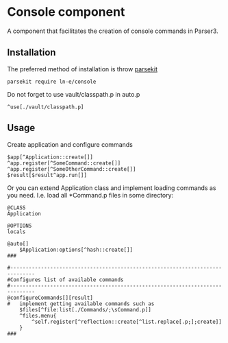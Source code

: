 Console component
=================

A component that facilitates the creation of console commands in Parser3.

Installation
------------

The preferred method of installation is throw [parsekit](//github.com/ln-e/parsekit)

```shell
parsekit require ln-e/console
```

Do not forget to use vault/classpath.p in auto.p
```parser3
^use[./vault/classpath.p]
```

Usage
-----

Create application and configure commands

```parser3
$app[^Application::create[]]
^app.register[^SomeCommand::create[]]
^app.register[^SomeOtherCommand::create[]]
$result[$result^app.run[]]
```

Or you can extend Application class and implement loading commands as you need.
I.e. load all *Command.p files in some directory:

```parser3
@CLASS
Application

@OPTIONS
locals

@auto[]
    $Application:options[^hash::create[]]
###

#------------------------------------------------------------------------------
#Configures list of available commands
#------------------------------------------------------------------------------
@configureCommands[][result]
#   implement getting available commands such as
    $files[^file:list[./Commands/;\sCommand.p]]
    ^files.menu{
        ^self.register[^reflection::create[^list.replace[.p;];create]]
    }
###
```
